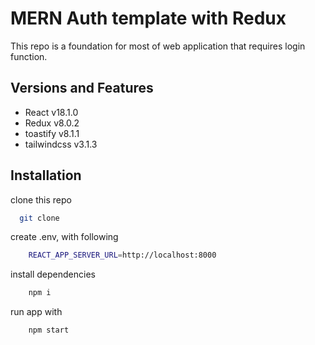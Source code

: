 
# MERN Auth template with Redux

This repo is a foundation for most of web application that requires login function.




## Versions and Features

- React v18.1.0
- Redux v8.0.2
- toastify v8.1.1
- tailwindcss v3.1.3


## Installation

clone this repo

```bash
  git clone
```
create .env, with following
```bash
    REACT_APP_SERVER_URL=http://localhost:8000
```
install dependencies
```bash
    npm i
```
run app with 
```
    npm start
```